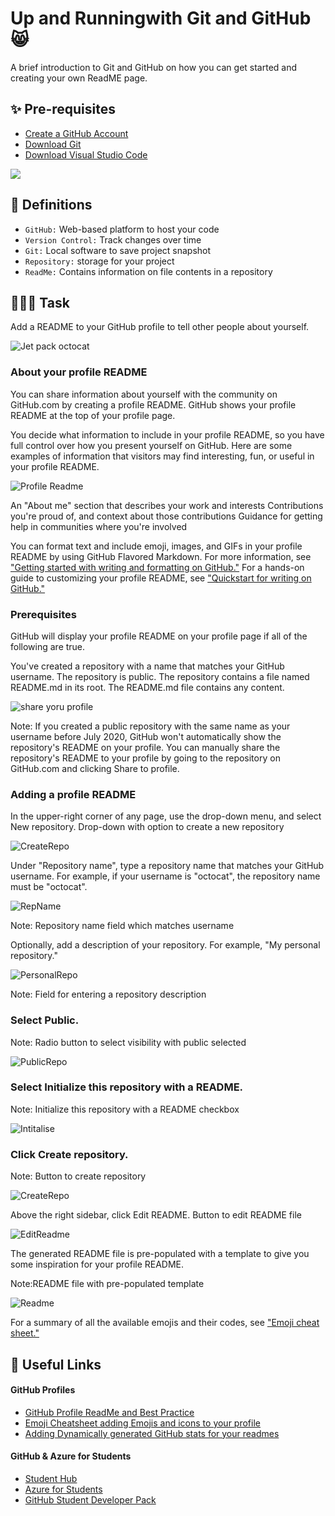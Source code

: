 
# Up and Running ​with Git and GitHub 😸

A brief introduction to Git and GitHub on how you can get started and creating your own ReadME page.

## ✨ Pre-requisites
- [Create a GitHub Account](https://aka.ms/creategithub) 
- [Download Git](https://aka.ms/downloadgit) ​
- [Download Visual Studio Code](https://aka.ms/downloadvscode) 

![](./images/snowtocat_final.jpg)

## 📖 Definitions 
* ``GitHub:`` Web-based platform to host your code
* ``Version Control:`` Track changes over time
* ``Git:`` Local software to save ​project snapshot
* ``Repository:`` storage for your project
* ``ReadMe:`` Contains information on file contents in a repository


## 👩🏾‍💻 Task
Add a README to your GitHub profile to tell other people about yourself.

![Jet pack octocat](./images/jetpacktocat.png)

### About your profile README
You can share information about yourself with the community on GitHub.com by creating a profile README. GitHub shows your profile README at the top of your profile page.

You decide what information to include in your profile README, so you have full control over how you present yourself on GitHub. Here are some examples of information that visitors may find interesting, fun, or useful in your profile README.

![Profile Readme](https://docs.github.com/assets/cb-170327/images/help/repository/profile-with-readme.png)

An "About me" section that describes your work and interests
Contributions you're proud of, and context about those contributions
Guidance for getting help in communities where you're involved

You can format text and include emoji, images, and GIFs in your profile README by using GitHub Flavored Markdown. For more information, see ["Getting started with writing and formatting on GitHub."](https://docs.github.com/en/github/writing-on-github/getting-started-with-writing-and-formatting-on-github) For a hands-on guide to customizing your profile README, see ["Quickstart for writing on GitHub."](https://docs.github.com/en/get-started/writing-on-github/getting-started-with-writing-and-formatting-on-github/quickstart-for-writing-on-github)

### Prerequisites
GitHub will display your profile README on your profile page if all of the following are true.

You've created a repository with a name that matches your GitHub username.
The repository is public.
The repository contains a file named README.md in its root.
The README.md file contains any content.

![share yoru profile](https://docs.github.com/assets/cb-99033/images/help/repository/share-to-profile.png)

Note: If you created a public repository with the same name as your username before July 2020, GitHub won't automatically show the repository's README on your profile. You can manually share the repository's README to your profile by going to the repository on GitHub.com and clicking Share to profile.

### Adding a profile README
In the upper-right corner of any page, use the  drop-down menu, and select New repository.
Drop-down with option to create a new repository

![CreateRepo](https://docs.github.com/assets/cb-11427/images/help/repository/repo-create.png)

Under "Repository name", type a repository name that matches your GitHub username. For example, if your username is "octocat", the repository name must be "octocat".

![RepName](https://docs.github.com/assets/cb-42029/images/help/repository/repo-username-match.png)

Note: Repository name field which matches username

Optionally, add a description of your repository. For example, "My personal repository."

![PersonalRepo](https://docs.github.com/assets/cb-36725/images/help/repository/create-personal-repository-desc.png)

Note: Field for entering a repository description

### Select Public.
Note: Radio button to select visibility with public selected

![PublicRepo](https://docs.github.com/assets/cb-29617/images/help/repository/create-personal-repository-visibility.png)

### Select Initialize this repository with a README.

Note: Initialize this repository with a README checkbox

![Intitalise](https://docs.github.com/assets/cb-49938/images/help/repository/initialize-with-readme.png)

### Click Create repository.
Note: Button to create repository

![CreateRepo](https://docs.github.com/assets/cb-19887/images/help/repository/create-repository-button.png)

Above the right sidebar, click Edit README.
Button to edit README file

![EditReadme](https://docs.github.com/assets/cb-86367/images/help/repository/personal-repository-edit-readme.png)

The generated README file is pre-populated with a template to give you some inspiration for your profile README.

Note:README file with pre-populated template

![Readme](https://docs.github.com/assets/cb-84270/images/help/repository/personal-repository-readme-template.png)

For a summary of all the available emojis and their codes, see ["Emoji cheat sheet."](https://www.webfx.com/tools/emoji-cheat-sheet/)


## 🚀 Useful Links
#### GitHub Profiles 
- [GitHub Profile ReadMe and Best Practice](https://aka.ms/GHProfileReadme)
- [Emoji Cheatsheet adding Emojis and icons to your profile](https://www.webfx.com/tools/emoji-cheat-sheet/)
- [Adding Dynamically generated GitHub stats for your readmes](https://anuraghazra/github-readme-stats)

#### GitHub & Azure for Students 
- [Student Hub](https://aka.ms/learnstudent)
- [Azure for Students](https://aka.ms/azure4student)
- [GitHub Student Developer Pack](http://aka.ms/GitHubStudentPack) 





